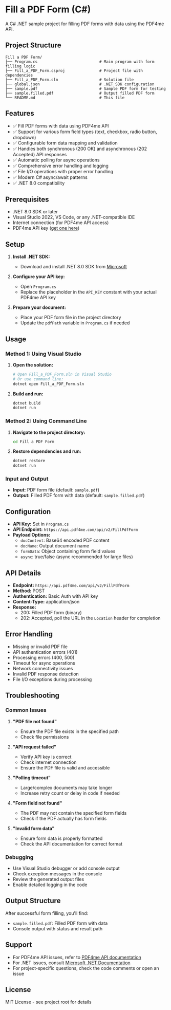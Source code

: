 # Fill a PDF Form (C#)

A C# .NET sample project for filling PDF forms with data using the PDF4me API.

## Project Structure

```
Fill a PDF Form/
├── Program.cs                           # Main program with form filling logic
├── Fill_a_PDF_Form.csproj               # Project file with dependencies
├── Fill_a_PDF_Form.sln                  # Solution file
├── global.json                          # .NET SDK configuration
├── sample.pdf                           # Sample PDF form for testing
├── sample.filled.pdf                    # Output filled PDF form
└── README.md                            # This file
```

## Features

- ✅ Fill PDF forms with data using PDF4me API
- ✅ Support for various form field types (text, checkbox, radio button, dropdown)
- ✅ Configurable form data mapping and validation
- ✅ Handles both synchronous (200 OK) and asynchronous (202 Accepted) API responses
- ✅ Automatic polling for async operations
- ✅ Comprehensive error handling and logging
- ✅ File I/O operations with proper error handling
- ✅ Modern C# async/await patterns
- ✅ .NET 8.0 compatibility

## Prerequisites

- .NET 8.0 SDK or later
- Visual Studio 2022, VS Code, or any .NET-compatible IDE
- Internet connection (for PDF4me API access)
- PDF4me API key ([get one here](https://dev.pdf4me.com/dashboard/#/api-keys/))

## Setup

1. **Install .NET SDK:**
   - Download and install .NET 8.0 SDK from [Microsoft](https://dotnet.microsoft.com/download)

2. **Configure your API key:**
   - Open `Program.cs`
   - Replace the placeholder in the `API_KEY` constant with your actual PDF4me API key

3. **Prepare your document:**
   - Place your PDF form file in the project directory
   - Update the `pdfPath` variable in `Program.cs` if needed

## Usage

### Method 1: Using Visual Studio

1. **Open the solution:**
   ```bash
   # Open Fill_a_PDF_Form.sln in Visual Studio
   # Or use command line:
   dotnet open Fill_a_PDF_Form.sln
   ```

2. **Build and run:**
   ```bash
   dotnet build
   dotnet run
   ```

### Method 2: Using Command Line

1. **Navigate to the project directory:**
   ```bash
   cd Fill a PDF Form
   ```

2. **Restore dependencies and run:**
   ```bash
   dotnet restore
   dotnet run
   ```

### Input and Output

- **Input:** PDF form file (default: `sample.pdf`)
- **Output:** Filled PDF form with data (default: `sample.filled.pdf`)

## Configuration

- **API Key:** Set in `Program.cs`
- **API Endpoint:** `https://api.pdf4me.com/api/v2/FillPdfForm`
- **Payload Options:**
  - `docContent`: Base64 encoded PDF content
  - `docName`: Output document name
  - `formData`: Object containing form field values
  - `async`: true/false (async recommended for large files)

## API Details

- **Endpoint:** `https://api.pdf4me.com/api/v2/FillPdfForm`
- **Method:** POST
- **Authentication:** Basic Auth with API key
- **Content-Type:** application/json
- **Response:**
  - 200: Filled PDF form (binary)
  - 202: Accepted, poll the URL in the `Location` header for completion

## Error Handling

- Missing or invalid PDF file
- API authentication errors (401)
- Processing errors (400, 500)
- Timeout for async operations
- Network connectivity issues
- Invalid PDF response detection
- File I/O exceptions during processing

## Troubleshooting

### Common Issues

1. **"PDF file not found"**
   - Ensure the PDF file exists in the specified path
   - Check file permissions

2. **"API request failed"**
   - Verify API key is correct
   - Check internet connection
   - Ensure the PDF file is valid and accessible

3. **"Polling timeout"**
   - Large/complex documents may take longer
   - Increase retry count or delay in code if needed

4. **"Form field not found"**
   - The PDF may not contain the specified form fields
   - Check if the PDF actually has form fields

5. **"Invalid form data"**
   - Ensure form data is properly formatted
   - Check the API documentation for correct format

### Debugging

- Use Visual Studio debugger or add console output
- Check exception messages in the console
- Review the generated output files
- Enable detailed logging in the code

## Output Structure

After successful form filling, you'll find:
- `sample.filled.pdf`: Filled PDF form with data
- Console output with status and result path

## Support

- For PDF4me API issues, refer to [PDF4me API documentation](https://developer.pdf4me.com/docs/api/)
- For .NET issues, consult [Microsoft .NET Documentation](https://docs.microsoft.com/en-us/dotnet/)
- For project-specific questions, check the code comments or open an issue

## License

MIT License - see project root for details 